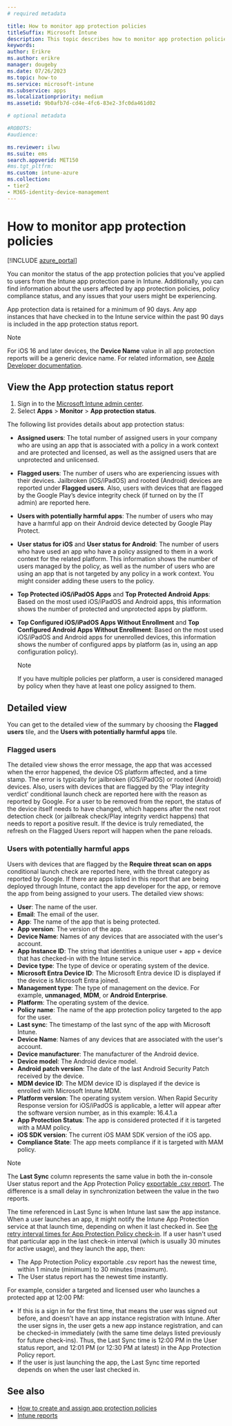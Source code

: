 ```yaml
---
# required metadata

title: How to monitor app protection policies 
titleSuffix: Microsoft Intune
description: This topic describes how to monitor app protection policies in Intune.
keywords:
author: Erikre
ms.author: erikre
manager: dougeby
ms.date: 07/26/2023
ms.topic: how-to
ms.service: microsoft-intune
ms.subservice: apps
ms.localizationpriority: medium
ms.assetid: 9b0afb7d-cd4e-4fc6-83e2-3fc0da461d02

# optional metadata

#ROBOTS:
#audience:

ms.reviewer: ilwu
ms.suite: ems
search.appverid: MET150
#ms.tgt_pltfrm:
ms.custom: intune-azure
ms.collection:
- tier2
- M365-identity-device-management
---
```


# How to monitor app protection policies
[!INCLUDE [azure_portal](../includes/azure_portal.md)]

You can monitor the status of the app protection policies that you've applied to users from the Intune app protection pane in Intune. Additionally, you can find information about the users affected by app protection policies, policy compliance status, and any issues that your users might be experiencing.

App protection data is retained for a minimum of 90 days. Any app instances that have checked in to the Intune service within the past 90 days is included in the app protection status report. 

> [!NOTE]
> For iOS 16 and later devices, the **Device Name** value in all app protection reports will be a generic device name. For related information, see [Apple Developer documentation](https://developer.apple.com/documentation/uikit/uidevice/1620015-name).

## View the **App protection status** report

1. Sign in to the [Microsoft Intune admin center](https://go.microsoft.com/fwlink/?linkid=2109431).
2. Select **Apps** > **Monitor** > **App protection status**.

The following list provides details about app protection status: 

- **Assigned users**: The total number of assigned users in your company who are using an app that is associated with a policy in a work context and are protected and licensed, as well as the assigned users that are unprotected and unlicensed.
- **Flagged users**: The number of users who are experiencing issues with their devices. Jailbroken (iOS/iPadOS) and rooted (Android) devices are reported under **Flagged users**. Also, users with devices that are flagged by the Google Play’s device integrity check (if turned on by the IT admin) are reported here. 
- **Users with potentially harmful apps**: The number of users who may have a harmful app on their Android device detected by Google Play Protect. 
- **User status for iOS** and **User status for Android**: The number of users who have used an app who have a policy assigned to them in a work context for the related platform. This information shows the number of users managed by the policy, as well as the number of users who are using an app that is not targeted by any policy in a work context. You might consider adding these users to the policy.
- **Top Protected iOS/iPadOS Apps** and **Top Protected Android Apps**: Based on the most used iOS/iPadOS and Android apps, this information shows the number of protected and unprotected apps by platform.
- **Top Configured iOS/iPadOS Apps Without Enrollment** and **Top Configured Android Apps Without Enrollment**: Based on the most used iOS/iPadOS and Android apps for unenrolled devices, this information shows the number of configured apps by platform  (as in, using an app configuration policy).

    > [!NOTE]
    > If you have multiple policies per platform, a user is considered managed by policy when they have at least one policy assigned to them.

## Detailed view
You can get to the detailed view of the summary by choosing the **Flagged users** tile, and the **Users with potentially harmful apps** tile.

### Flagged users
The detailed view shows the error message, the app that was accessed when the error happened, the device OS platform affected, and a time stamp. The error is typically for jailbroken (iOS/iPadOS) or rooted (Android) devices. Also, users with devices that are flagged by the 'Play integrity verdict' conditional launch check are reported here with the reason as reported by Google. For a user to be removed from the report, the status of the device itself needs to have changed, which happens after the next root detection check (or jailbreak check/Play integrity verdict happens) that needs to report a positive result. If the device is truly remediated, the refresh on the Flagged Users report will happen when the pane reloads.

### Users with potentially harmful apps
Users with devices that are flagged by the **Require threat scan on apps** conditional launch check are reported here, with the threat category as reported by Google. If there are apps listed in this report that are being deployed through Intune, contact the app developer for the app, or remove the app from being assigned to your users. The detailed view shows:

- **User**: The name of the user.
- **Email**: The email of the user.
- **App**: The name of the app that is being protected.
- **App version**: The version of the app.
- **Device Name**: Names of any devices that are associated with the user's account.
- **App Instance ID**: The string that identities a unique user + app + device that has checked-in with the Intune service.
- **Device type**: The type of device or operating system of the device.
- **Microsoft Entra Device ID**: The Microsoft Entra device ID is displayed if the device is Microsoft Entra joined.
- **Management type**: The type of management on the device. For example, **unmanaged**, **MDM**, or **Android Enterprise**.  
- **Platform**: The operating system of the device.
- **Policy name**: The name of the app protection policy targeted to the app for the user.
- **Last sync**: The timestamp of the last sync of the app with Microsoft Intune.
- **Device Name**: Names of any devices that are associated with the user's account.
- **Device manufacturer**: The manufacturer of the Android device.
- **Device model**: The Android device model.
- **Android patch version**: The date of the last Android Security Patch received by the device.
- **MDM device ID**: The MDM device ID is displayed if the device is enrolled with Microsoft Intune MDM.
- **Platform version**: The operating system version. When Rapid Security Response version for iOS/iPadOS is applicable, a letter will appear after the software version number, as in this example: 16.4.1.a
- **App Protection Status**: The app is considered protected if it is targeted with a MAM policy.
- **iOS SDK version**: The current iOS MAM SDK version of the iOS app.
- **Compliance State**: The app meets compliance if it is targeted with MAM policy.
 
>[!NOTE]
> The **Last Sync** column represents the same value in both the in-console User status report and the App Protection Policy [exportable .csv report](/intune/app-protection-policies-monitor#export-app-protection-activities). The difference is a small delay in synchronization between the value in the two reports.
>
> The time referenced in Last Sync is when Intune last saw the app instance. When a user launches an app, it might notify the Intune App Protection service at that launch time, depending on when it last checked in. See [the retry interval times for App Protection Policy check-in](app-protection-policy-delivery.md). If a user hasn't used that particular app in the last check-in interval (which is usually 30 minutes for active usage), and they launch the app, then:
>
> - The App Protection Policy exportable .csv report has the newest time, within 1 minute (minimum) to 30 minutes (maximum).
> - The User status report has the newest time instantly.
>
> For example, consider a targeted and licensed user who launches a protected app at 12:00 PM:
>
> - If this is a sign in for the first time, that means the user was signed out before, and doesn't have an app instance registration with Intune. After the user signs in, the user gets a new app instance registration, and can be checked-in immediately (with the same time delays listed previously for future check-ins). Thus, the Last Sync time is 12:00 PM in the User status report, and 12:01 PM (or 12:30 PM at latest) in the App Protection Policy report.
> - If the user is just launching the app, the Last Sync time reported depends on when the user last checked in.

## See also

- [How to create and assign app protection policies](../apps/app-protection-policies.md)
- [Intune reports](../fundamentals/reports.md)
